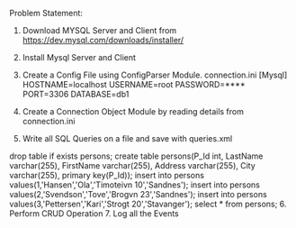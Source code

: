 Problem Statement:

1. Download MYSQL Server and Client from https://dev.mysql.com/downloads/installer/
2. Install Mysql Server and Client
3. Create a Config File using ConfigParser Module.
connection.ini
[Mysql]
HOSTNAME=localhost
USERNAME=root
PASSWORD=****
PORT=3306
DATABASE=db1

4. Create a Connection Object Module by reading details from connection.ini
5. Write all SQL Queries on a file and save with queries.xml
<?xml version="1.0"?>
<queries>
    <query id="drop">drop table if exists persons;</query>
    <query id="persons">create table persons(P_Id int, LastName varchar(255), FirstName varchar(255), Address varchar(255),
        City varchar(255), primary key(P_Id));</query>
    <query id="insert-1">insert into persons values(1,'Hansen','Ola','Timoteivn 10','Sandnes');</query>
    <query id="insert-2">insert into persons values(2,'Svendson','Tove','Brogvn 23','Sandnes');</query>
    <query id="insert-3">insert into persons values(3,'Pettersen','Kari','Strogt 20','Stavanger');</query>
    <query id="select">select * from persons;</query>
</queries>
6. Perform CRUD Operation
7. Log all the Events

